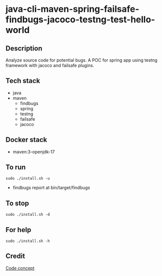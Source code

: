 # java-cli-maven-spring-failsafe-findbugs-jacoco-testng-test-hello-world

## Description
Analyze source code for potential bugs.
A POC for spring app using testng
framework with jacoco and failsafe plugins.

## Tech stack
- java
- maven
	- findbugs
  - spring
  - testng
  - failsafe
  - jacoco

## Docker stack
- maven:3-openjdk-17

## To run
`sudo ./install.sh -u`
- findbugs report at bin/target/findbugs

## To stop
`sudo ./install.sh -d`

## For help
`sudo ./install.sh -h`

## Credit
[Code concept](https://github.com/eugenp/tutorials/tree/master/testing-modules/testng)
